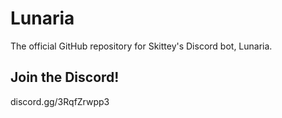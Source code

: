 ﻿# Lunaria
The official GitHub repository for Skittey's Discord bot, Lunaria.

## Join the Discord!
discord.gg/3RqfZrwpp3
